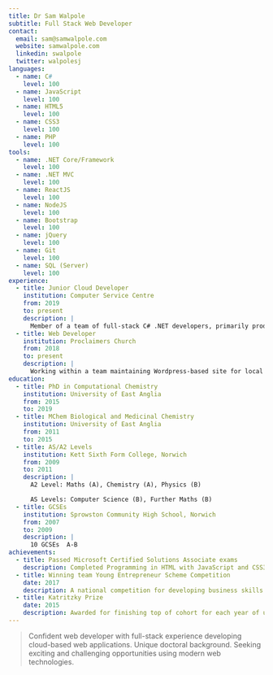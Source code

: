 ```yaml
---
title: Dr Sam Walpole
subtitle: Full Stack Web Developer
contact:
  email: sam@samwalpole.com
  website: samwalpole.com
  linkedin: swalpole
  twitter: walpolesj
languages:
  - name: C#
    level: 100
  - name: JavaScript
    level: 100
  - name: HTML5
    level: 100
  - name: CSS3
    level: 100
  - name: PHP
    level: 100
tools:
  - name: .NET Core/Framework
    level: 100
  - name: .NET MVC
    level: 100
  - name: ReactJS
    level: 100
  - name: NodeJS
    level: 100
  - name: Bootstrap
    level: 100
  - name: jQuery
    level: 100
  - name: Git
    level: 100
  - name: SQL (Server)
    level: 100
experience:
  - title: Junior Cloud Developer
    institution: Computer Service Centre
    from: 2019
    to: present
    description: |
      Member of a team of full-stack C# .NET developers, primarily producing and maintaining cloud-based applications using the .NET MVC framework.
  - title: Web Developer
    institution: Proclaimers Church
    from: 2018
    to: present
    description: |
      Working within a team maintaining Wordpress-based site for local church. Involved in planning website rebrand.
education:
  - title: PhD in Computational Chemistry
    institution: University of East Anglia
    from: 2015
    to: 2019
  - title: MChem Biological and Medicinal Chemistry
    institution: University of East Anglia
    from: 2011
    to: 2015
  - title: AS/A2 Levels
    institution: Kett Sixth Form College, Norwich
    from: 2009
    to: 2011
    description: |
      A2 Level: Maths (A), Chemistry (A), Physics (B)

      AS Levels: Computer Science (B), Further Maths (B)
  - title: GCSEs
    institution: Sprowston Community High School, Norwich
    from: 2007
    to: 2009
    description: |
      10 GCSEs  A-B
achievements:
  - title: Passed Microsoft Certified Solutions Associate exams
    description: Completed Programming in HTML with JavaScript and CSS3 (70-480) and Programming in C# (70-483).
  - title: Winning team Young Entrepreneur Scheme Competition
    date: 2017
    description: A national competition for developing business skills in young scientists by developing and presenting a business plan.
  - title: Katritzky Prize
    date: 2015
    description: Awarded for finishing top of cohort for each year of undergraduate degree and exceeding an overall grade of 80%.
---
```


> Confident web developer with full-stack experience developing cloud-based web applications. Unique doctoral background. Seeking exciting and challenging opportunities using modern web technologies.

